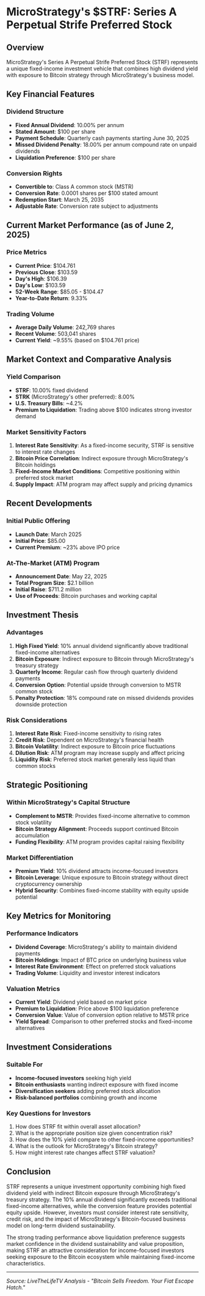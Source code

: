 # MicroStrategy's $STRF: Series A Perpetual Strife Preferred Stock

## Overview
MicroStrategy's Series A Perpetual Strife Preferred Stock (STRF) represents a unique fixed-income investment vehicle that combines high dividend yield with exposure to Bitcoin strategy through MicroStrategy's business model.

## Key Financial Features

### Dividend Structure
- **Fixed Annual Dividend**: 10.00% per annum
- **Stated Amount**: $100 per share
- **Payment Schedule**: Quarterly cash payments starting June 30, 2025
- **Missed Dividend Penalty**: 18.00% per annum compound rate on unpaid dividends
- **Liquidation Preference**: $100 per share

### Conversion Rights
- **Convertible to**: Class A common stock (MSTR)
- **Conversion Rate**: 0.0001 shares per $100 stated amount
- **Redemption Start**: March 25, 2035
- **Adjustable Rate**: Conversion rate subject to adjustments

## Current Market Performance (as of June 2, 2025)

### Price Metrics
- **Current Price**: $104.761
- **Previous Close**: $103.59
- **Day's High**: $106.39
- **Day's Low**: $103.59
- **52-Week Range**: $85.05 - $104.47
- **Year-to-Date Return**: 9.33%

### Trading Volume
- **Average Daily Volume**: 242,769 shares
- **Recent Volume**: 503,041 shares
- **Current Yield**: ~9.55% (based on $104.761 price)

## Market Context and Comparative Analysis

### Yield Comparison
- **STRF**: 10.00% fixed dividend
- **STRK** (MicroStrategy's other preferred): 8.00%
- **U.S. Treasury Bills**: ~4.2%
- **Premium to Liquidation**: Trading above $100 indicates strong investor demand

### Market Sensitivity Factors
1. **Interest Rate Sensitivity**: As a fixed-income security, STRF is sensitive to interest rate changes
2. **Bitcoin Price Correlation**: Indirect exposure through MicroStrategy's Bitcoin holdings
3. **Fixed-Income Market Conditions**: Competitive positioning within preferred stock market
4. **Supply Impact**: ATM program may affect supply and pricing dynamics

## Recent Developments

### Initial Public Offering
- **Launch Date**: March 2025
- **Initial Price**: $85.00
- **Current Premium**: ~23% above IPO price

### At-The-Market (ATM) Program
- **Announcement Date**: May 22, 2025
- **Total Program Size**: $2.1 billion
- **Initial Raise**: $711.2 million
- **Use of Proceeds**: Bitcoin purchases and working capital

## Investment Thesis

### Advantages
1. **High Fixed Yield**: 10% annual dividend significantly above traditional fixed-income alternatives
2. **Bitcoin Exposure**: Indirect exposure to Bitcoin through MicroStrategy's treasury strategy
3. **Quarterly Income**: Regular cash flow through quarterly dividend payments
4. **Conversion Option**: Potential upside through conversion to MSTR common stock
5. **Penalty Protection**: 18% compound rate on missed dividends provides downside protection

### Risk Considerations
1. **Interest Rate Risk**: Fixed-income sensitivity to rising rates
2. **Credit Risk**: Dependent on MicroStrategy's financial health
3. **Bitcoin Volatility**: Indirect exposure to Bitcoin price fluctuations
4. **Dilution Risk**: ATM program may increase supply and affect pricing
5. **Liquidity Risk**: Preferred stock market generally less liquid than common stocks

## Strategic Positioning

### Within MicroStrategy's Capital Structure
- **Complement to MSTR**: Provides fixed-income alternative to common stock volatility
- **Bitcoin Strategy Alignment**: Proceeds support continued Bitcoin accumulation
- **Funding Flexibility**: ATM program provides capital raising flexibility

### Market Differentiation
- **Premium Yield**: 10% dividend attracts income-focused investors
- **Bitcoin Leverage**: Unique exposure to Bitcoin strategy without direct cryptocurrency ownership
- **Hybrid Security**: Combines fixed-income stability with equity upside potential

## Key Metrics for Monitoring

### Performance Indicators
- **Dividend Coverage**: MicroStrategy's ability to maintain dividend payments
- **Bitcoin Holdings**: Impact of BTC price on underlying business value
- **Interest Rate Environment**: Effect on preferred stock valuations
- **Trading Volume**: Liquidity and investor interest indicators

### Valuation Metrics
- **Current Yield**: Dividend yield based on market price
- **Premium to Liquidation**: Price above $100 liquidation preference
- **Conversion Value**: Value of conversion option relative to MSTR price
- **Yield Spread**: Comparison to other preferred stocks and fixed-income alternatives

## Investment Considerations

### Suitable For
- **Income-focused investors** seeking high yield
- **Bitcoin enthusiasts** wanting indirect exposure with fixed income
- **Diversification seekers** adding preferred stock allocation
- **Risk-balanced portfolios** combining growth and income

### Key Questions for Investors
1. How does STRF fit within overall asset allocation?
2. What is the appropriate position size given concentration risk?
3. How does the 10% yield compare to other fixed-income opportunities?
4. What is the outlook for MicroStrategy's Bitcoin strategy?
5. How might interest rate changes affect STRF valuation?

## Conclusion

STRF represents a unique investment opportunity combining high fixed dividend yield with indirect Bitcoin exposure through MicroStrategy's treasury strategy. The 10% annual dividend significantly exceeds traditional fixed-income alternatives, while the conversion feature provides potential equity upside. However, investors must consider interest rate sensitivity, credit risk, and the impact of MicroStrategy's Bitcoin-focused business model on long-term dividend sustainability.

The strong trading performance above liquidation preference suggests market confidence in the dividend sustainability and value proposition, making STRF an attractive consideration for income-focused investors seeking exposure to the Bitcoin ecosystem while maintaining fixed-income characteristics.

---

*Source: LiveTheLifeTV Analysis - "Bitcoin Sells Freedom. Your Fiat Escape Hatch."* 